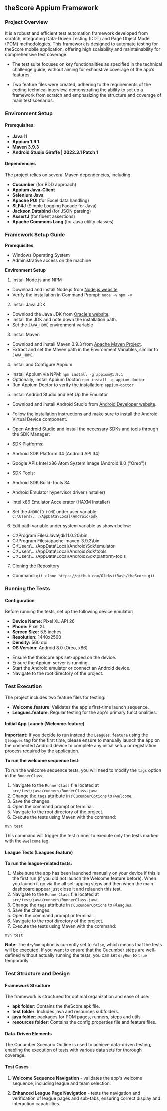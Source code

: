 ## theScore Appium Framework

### **Project Overview**

It is a robust and efficient test automation framework developed from scratch, integrating Data-Driven Testing (DDT) and Page Object Model (POM) methodologies. This framework is designed to automate testing for theScore mobile application, offering high scalability and maintainability for comprehensive test coverage.

* The test suite focuses on key functionalities as specified in the technical challenge guide, without aiming for exhaustive coverage of the app’s features.


* Two feature files were created, adhering to the requirements of the coding technical interview, demonstrating the ability to set up a framework from scratch and emphasizing the structure and coverage of main test scenarios.

### **Environment Setup**

#### Prerequisites:

* **Java 11**
* **Appium 1.9.1**
* **Maven 3.9.3**
* **Android Studio Giraffe | 2022.3.1 Patch 1**

#### Dependencies

The project relies on several Maven dependencies, including:

* **Cucumber** (for BDD approach)
* **Appium Java-Client**
* **Selenium Java**
* **Apache POI** (for Excel data handling)
* **SLF4J** (Simple Logging Facade for Java)
* **Jackson Databind** (for JSON parsing)
* **AssertJ** (for fluent assertions)
* **Apache Commons Lang** (for Java utility classes)


### **Framework Setup Guide**

**Prerequisites**
- Windows Operating System
- Administrative access on the machine

**Environment Setup**

1. Install Node.js and NPM
- Download and install Node.js from [Node.js website](https://nodejs.org/)
- Verify the installation in Command Prompt: `node -v` `npm -v`

2. Install Java JDK

- Download the Java JDK from [Oracle's website](https://www.oracle.com/java/technologies/javase-downloads.html).
- Install the JDK and note down the installation path.
- Set the `JAVA_HOME` environment variable

3. Install Maven

- Download and install Maven 3.9.3 from [Apache Maven Project](https://maven.apache.org/download.cgi).
- Extract and set the Maven path in the Environment Variables, similar to `JAVA_HOME`

4. Install and Configure Appium

- Install Appium via NPM: `npm install -g appium@1.9.1`
- Optionally, install Appium Doctor: `npm install -g appium-doctor`
- Run Appium Doctor to verify the installation: `appium-doctor`

5. Install Android Studio and Set Up the Emulator

- Download and install Android Studio from [Android Developer website](https://developer.android.com/studio/).
- Follow the installation instructions and make sure to install the Android Virtual Device component.
- Open Android Studio and install the necessary SDKs and tools through the SDK Manager: 


- SDK Platforms: 


- Android SDK Platform 34 (Android API 34)
- Google APIs Intel x86 Atom System Image (Android 8.0 ("Oreo"))


- SDK Tools:


- Android SDK Build-Tools 34
- Android Emulator hypervisor driver (installer)
- Intel x86 Emulator Accelerator (HAXM Installer)


- Set the `ANDROID_HOME` under user variable `C:\Users\...\AppData\Local\Android\Sdk`

6. Edit path variable under system variable as shown below:

- C:\Program Files\Java\jdk11.0.20\bin
- C:\Program Files\apache-maven-3.9.3\bin
- C:\Users\\...\AppData\Local\Android\Sdk\emulator
- C:\Users\\...\AppData\Local\Android\Sdk\tools
- C:\Users\\...\AppData\Local\Android\Sdk\platform-tools

7. Cloning the Repository
- Command: `git clone https://github.com/OleksiiRash/theScore.git`

### **Running the Tests**

#### Configuration

Before running the tests, set up the following device emulator:

* **Device Name:** Pixel XL API 26
* **Phone:** Pixel XL
* **Screen Size:** 5.5 inches
* **Resolution:** 1440x2560
* **Density:** 560 dpi
* **OS Version:** Android 8.0 (Oreo, x86)

- Ensure the theScore.apk set-upped on the device.
- Ensure the Appium server is running.
- Start the Android emulator or connect an Android device.
- Navigate to the root directory of the project.

### **Test Execution**
The project includes two feature files for testing:

* **Welcome.feature**: Validates the app's first-time launch sequence.
* **Leagues.feature**: Regular testing for the app's primary functionalities.

#### **Initial App Launch (Welcome.feature)**

**Important:** If you decide to run instead the `Leagues.feature` using the `@leagues` tag for the first time, please ensure to manually launch the app on the connected Android device to complete any initial setup or registration process required by the application.

**To run the welcome sequence test:**

To run the welcome sequence tests, you will need to modify the `tags` option in the `RunnerClass`:

1. Navigate to the `RunnerClass` file located at `src/test/java/runners/RunnerClass.java`.
2. Change the `tags` attribute in `@CucumberOptions` to `@welcome`.
3. Save the changes.
4. Open the command prompt or terminal.
5. Navigate to the root directory of the project.
6. Execute the tests using Maven with the command:

`mvn test`

This command will trigger the test runner to execute only the tests marked with the `@welcome` tag.

#### **League Tests (Leagues.feature)**

**To run the league-related tests:**

1. Make sure the app has been launched manually on your device if this is the first run (if you did not launch the Welcome.feature before). When you launch it go via the all set-upping steps and then when the main dashboard appear just close it and relaunch this test.
2. Navigate to the `RunnerClass` file located at `src/test/java/runners/RunnerClass.java`.
3. Change the `tags` attribute in `@CucumberOptions` to `@leagues`.
4. Save the changes.
5. Open the command prompt or terminal.
6. Navigate to the root directory of the project.
7. Execute the tests using Maven with the command:

`mvn test`

**Note**: The `dryRun` option is currently set to `false`, which means that the tests will be executed. If you want to ensure that the Cucumber steps are well-defined without actually running the tests, you can set `dryRun` to `true` temporarily.

### **Test Structure and Design**

#### Framework Structure

The framework is structured for optimal organization and ease of use:

* **apk folder**: Contains the theScore.apk file.
* **test folder**: Includes java and resources subfolders.
* **java folder**: packages for POM pages, runners, steps and utils.
* **resources folder**: Contains the config.properties file and feature files.

#### Data-Driven Elements

The Cucumber Scenario Outline is used to achieve data-driven testing, enabling the execution of tests with various data sets for thorough coverage.

#### Test Cases
1. **Welcome Sequence Navigation** - 
   validates the app's welcome sequence, including league and team selection.


2. **Enhanced League Page Navigation** - 
   tests the navigation and verification of league pages and sub-tabs, ensuring correct display and interaction capabilities.
